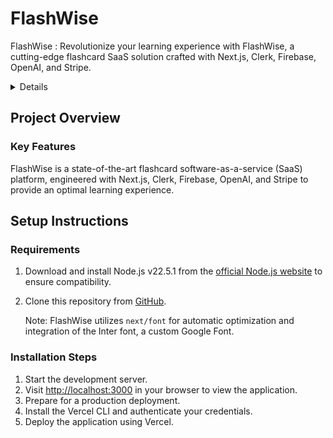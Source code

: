 # FlashWise

  FlashWise : Revolutionize your learning experience with FlashWise, a cutting-edge flashcard SaaS solution crafted with Next.js, Clerk, Firebase, OpenAI, and Stripe.
  
</div>

<!-- TABLE OF CONTENTS -->
<details>
  <ol>
    <li>
      <a href="#about-the-project">Project Overview</a>
      <ul>
        <li><a href="#features">Key Features</a></li>
        <li><a href="#authors">Creators</a></li>
      </ul>
    </li>
    <li>
      <a href="#getting-started">Setup Instructions</a>
      <ul>
        <li><a href="#prerequisites">Requirements</a></li>
        <li><a href="#installation">Installation Steps</a></li>
      </ul>
    </li>
    <li><a href="#license">Licensing</a></li>
  </ol>
</details>

<!-- ABOUT THE PROJECT -->
## Project Overview

### Key Features
FlashWise is a state-of-the-art flashcard software-as-a-service (SaaS) platform, engineered with Next.js, Clerk, Firebase, OpenAI, and Stripe to provide an optimal learning experience. 

<!-- GETTING STARTED -->
## Setup Instructions

### Requirements

1. Download and install Node.js v22.5.1 from the [official Node.js website](https://nodejs.org/en) to ensure compatibility.
2. Clone this repository from [GitHub](https://github.com/HeadStarterTeam2024/flashcard-saas).

   Note: FlashWise utilizes `next/font` for automatic optimization and integration of the Inter font, a custom Google Font.

### Installation Steps

1. Start the development server.
2. Visit [http://localhost:3000](http://localhost:3000) in your browser to view the application.
3. Prepare for a production deployment.
4. Install the Vercel CLI and authenticate your credentials.
5. Deploy the application using Vercel.
